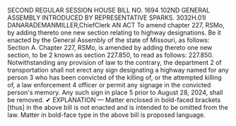SECOND REGULAR SESSION
HOUSE BILL NO. 1694
102ND GENERAL ASSEMBLY
INTRODUCED BY REPRESENTATIVE SPARKS.
3032H.01I DANARADEMANMILLER,ChiefClerk
AN ACT
To amend chapter 227, RSMo, by adding thereto one new section relating to highway
designations.
Be it enacted by the General Assembly of the state of Missouri, as follows:
Section A. Chapter 227, RSMo, is amended by adding thereto one new section, to be
2 known as section 227.850, to read as follows:
227.850. Notwithstanding any provision of law to the contrary, the department
2 of transportation shall not erect any sign designating a highway named for any person
3 who has been convicted of the killing of, or the attempted killing of, a law enforcement
4 officer or permit any signage in the convicted person's memory. Any such sign in place
5 prior to August 28, 2024, shall be removed.
✔
EXPLANATION — Matter enclosed in bold-faced brackets [thus] in the above bill is not enacted and is
intended to be omitted from the law. Matter in bold-face type in the above bill is proposed language.